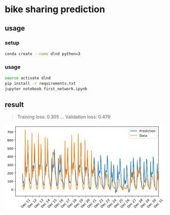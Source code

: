 # bike sharing prediction

## usage

### setup

```sh
conda create --name dlnd python=3
```

### usage

```sh
source activate dlnd
pip install -r requirements.txt
jupyter notebook first_network.ipynb
```

## result

> Training loss: 0.305 ... Validation loss: 0.479

![my result](./prediction.png)
